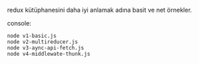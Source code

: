 redux kütüphanesini daha iyi anlamak adına basit ve net örnekler.

console:
```Console
node v1-basic.js
node v2-multireducer.js
node v3-aync-api-fetch.js
node v4-middlewate-thunk.js
```